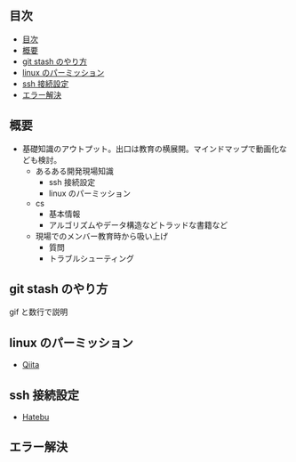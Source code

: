 ## 目次

<!-- TOC -->

- [目次](#目次)
- [概要](#概要)
- [git stash のやり方](#git-stash-のやり方)
- [linux のパーミッション](#linux-のパーミッション)
- [ssh 接続設定](#ssh-接続設定)
- [エラー解決](#エラー解決)

<!-- /TOC -->

## 概要

- 基礎知識のアウトプット。出口は教育の横展開。マインドマップで動画化なども検討。
  - あるある開発現場知識
    - ssh 接続設定
    - linux のパーミッション
  - cs
    - 基本情報
    - アルゴリズムやデータ構造などトラッドな書籍など
  - 現場でのメンバー教育時から吸い上げ
    - 質問
    - トラブルシューティング

## git stash のやり方

gif と数行で説明

## linux のパーミッション

- [Qiita](https://qiita.com/dev63/items/ceeaebeb7f587020c14c)

## ssh 接続設定

- [Hatebu](https://akiniwa.hatenablog.jp/entry/2013/09/09/080718)

## エラー解決
